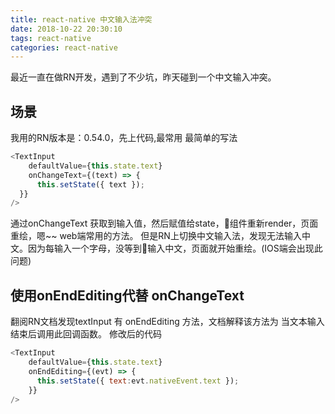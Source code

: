 ```yaml
---
title: react-native 中文输入法冲突
date: 2018-10-22 20:30:10
tags: react-native
categories: react-native
---
```

最近一直在做RN开发，遇到了不少坑，昨天碰到一个中文输入冲突。

## 场景
我用的RN版本是：0.54.0，先上代码,最常用 最简单的写法

``` js
<TextInput
    defaultValue={this.state.text}
    onChangeText={(text) => {
      this.setState({ text });
  }}
/>
```

通过onChangeText 获取到输入值，然后赋值给state，组件重新render，页面重绘，嗯~~ web端常用的方法。
但是RN上切换中文输入法，发现无法输入中文。因为每输入一个字母，没等到输入中文，页面就开始重绘。(IOS端会出现此问题)

## 使用onEndEditing代替 onChangeText
翻阅RN文档发现textInput 有 onEndEditing 方法，文档解释该方法为 当文本输入结束后调用此回调函数。
修改后的代码

``` js
<TextInput
    defaultValue={this.state.text}
    onEndEditing={(evt) => {
      this.setState({ text:evt.nativeEvent.text });
    }}
/>
```
